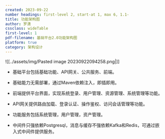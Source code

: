 ```yaml
---
created: 2023-09-22
number headings: first-level 2, start-at 1, max 6, 1.1-
title: 功能架构图
author: 罗潇
cssclass: wideTable
first-level: 1
pdf-filename: 基础平台2.0功能架构图
platform: true
category: 架构设计
---
```


![[../assets/img/Pasted image 20230922094258.png|]]  
  
* 基础平台包括基础功能、API网关、公共服务、前端。  
  
* 基础能力无需部署，通过Maven依赖注入，即插即用。  
  
* 前端提供平台界面，实现系统登录、用户管理、资源管理、系统管理等功能。  
  
* API网关提供路由加载、登录认证、操作鉴权、访问会话管理等功能。  
  
* 功能服务包括系统管理，用户管理，资产管理。  
  
* 中间件只强依赖Postgresql，消息与缓存不强依赖Kafka和Redis，可通过嵌入式中间件提供服务。
